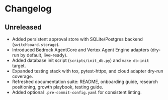 # Changelog

## Unreleased
- Added persistent approval store with SQLite/Postgres backend (`switchboard.storage`).
- Introduced Bedrock AgentCore and Vertex Agent Engine adapters (dry-run by default, live-ready).
- Added database init script (`scripts/init_db.py`) and `make db-init` target.
- Expanded testing stack with tox, pytest-httpx, and cloud adapter dry-run coverage.
- Refreshed documentation suite: README, onboarding guide, research positioning, growth playbook, testing guide.
- Added optional `.pre-commit-config.yaml` for consistent linting.
